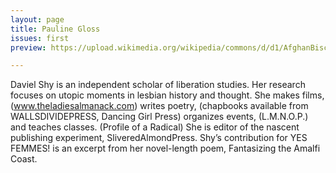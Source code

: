 ```yaml
---
layout: page
title: Pauline Gloss
issues: first
preview: https://upload.wikimedia.org/wikipedia/commons/d/d1/AfghanBiscuit.jpg

---
```


Daviel Shy is an independent scholar of liberation studies. Her research focuses on utopic moments in lesbian history and thought. She makes films, (www.theladiesalmanack.com) writes poetry, (chapbooks available from WALLSDIVIDEPRESS, Dancing Girl Press) organizes events, (L.M.N.O.P.) and teaches classes. (Profile of a Radical) She is editor of the nascent publishing experiment, SliveredAlmondPress. Shy’s contribution for YES FEMMES! is an excerpt from her novel-length poem, Fantasizing the Amalfi Coast. 

